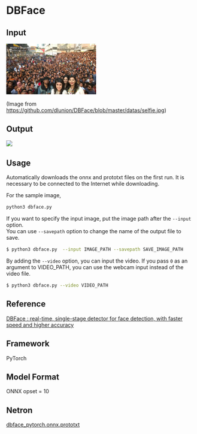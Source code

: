# DBFace

## Input
<img src='selfie.png' width='240px'>

(Image from https://github.com/dlunion/DBFace/blob/master/datas/selfie.jpg)

## Output
<img src='selfie_output.png' width='240px'>

## Usage
Automatically downloads the onnx and prototxt files on the first run.
It is necessary to be connected to the Internet while downloading.

For the sample image,
``` bash
python3 dbface.py 
```

If you want to specify the input image, put the image path after the `--input` option.  
You can use `--savepath` option to change the name of the output file to save.
```bash
$ python3 dbface.py  --input IMAGE_PATH --savepath SAVE_IMAGE_PATH
```

By adding the `--video` option, you can input the video. 
If you pass `0` as an argument to VIDEO_PATH, you can use the webcam input instead of the video file.
```bash
$ python3 dbface.py --video VIDEO_PATH
```

## Reference
[DBFace : real-time, single-stage detector for face detection, with faster speed and higher accuracy](https://github.com/dlunion/DBFace)

## Framework
PyTorch

## Model Format
ONNX opset = 10

## Netron

[dbface_pytorch.onnx.prototxt](https://netron.app/?url=https://storage.googleapis.com/ailia-models/dbface/dbface_pytorch.onnx.prototxt)